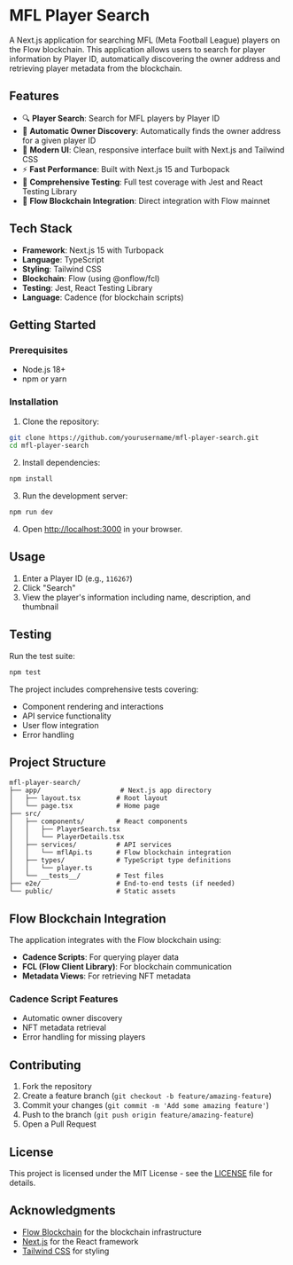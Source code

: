 # MFL Player Search

A Next.js application for searching MFL (Meta Football League) players on the Flow blockchain. This application allows users to search for player information by Player ID, automatically discovering the owner address and retrieving player metadata from the blockchain.

## Features

- 🔍 **Player Search**: Search for MFL players by Player ID
- 🚀 **Automatic Owner Discovery**: Automatically finds the owner address for a given player ID
- 📱 **Modern UI**: Clean, responsive interface built with Next.js and Tailwind CSS
- ⚡ **Fast Performance**: Built with Next.js 15 and Turbopack
- 🧪 **Comprehensive Testing**: Full test coverage with Jest and React Testing Library
- 🔗 **Flow Blockchain Integration**: Direct integration with Flow mainnet

## Tech Stack

- **Framework**: Next.js 15 with Turbopack
- **Language**: TypeScript
- **Styling**: Tailwind CSS
- **Blockchain**: Flow (using @onflow/fcl)
- **Testing**: Jest, React Testing Library
- **Language**: Cadence (for blockchain scripts)

## Getting Started

### Prerequisites

- Node.js 18+ 
- npm or yarn

### Installation

1. Clone the repository:
```bash
git clone https://github.com/yourusername/mfl-player-search.git
cd mfl-player-search
```

2. Install dependencies:
```bash
npm install
```

3. Run the development server:
```bash
npm run dev
```

4. Open [http://localhost:3000](http://localhost:3000) in your browser.

## Usage

1. Enter a Player ID (e.g., `116267`)
2. Click "Search"
3. View the player's information including name, description, and thumbnail

## Testing

Run the test suite:
```bash
npm test
```

The project includes comprehensive tests covering:
- Component rendering and interactions
- API service functionality
- User flow integration
- Error handling

## Project Structure

```
mfl-player-search/
├── app/                    # Next.js app directory
│   ├── layout.tsx         # Root layout
│   └── page.tsx           # Home page
├── src/
│   ├── components/        # React components
│   │   ├── PlayerSearch.tsx
│   │   └── PlayerDetails.tsx
│   ├── services/          # API services
│   │   └── mflApi.ts      # Flow blockchain integration
│   ├── types/             # TypeScript type definitions
│   │   └── player.ts
│   └── __tests__/         # Test files
├── e2e/                   # End-to-end tests (if needed)
└── public/                # Static assets
```

## Flow Blockchain Integration

The application integrates with the Flow blockchain using:
- **Cadence Scripts**: For querying player data
- **FCL (Flow Client Library)**: For blockchain communication
- **Metadata Views**: For retrieving NFT metadata

### Cadence Script Features

- Automatic owner discovery
- NFT metadata retrieval
- Error handling for missing players

## Contributing

1. Fork the repository
2. Create a feature branch (`git checkout -b feature/amazing-feature`)
3. Commit your changes (`git commit -m 'Add some amazing feature'`)
4. Push to the branch (`git push origin feature/amazing-feature`)
5. Open a Pull Request

## License

This project is licensed under the MIT License - see the [LICENSE](LICENSE) file for details.

## Acknowledgments

- [Flow Blockchain](https://flow.com/) for the blockchain infrastructure
- [Next.js](https://nextjs.org/) for the React framework
- [Tailwind CSS](https://tailwindcss.com/) for styling
